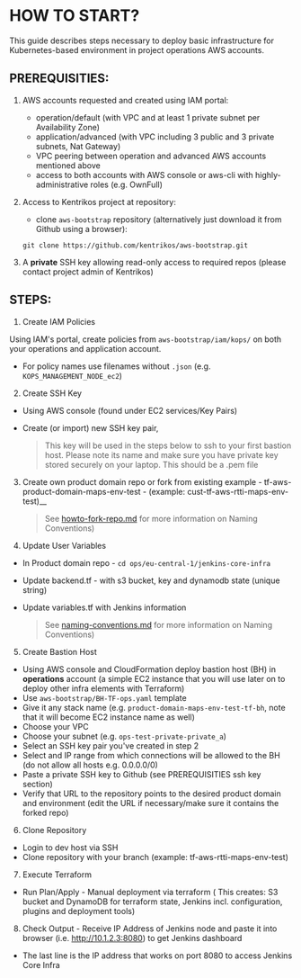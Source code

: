 # HOW TO START?

This guide describes steps necessary to deploy basic infrastructure for Kubernetes-based environment
in project operations AWS accounts.


## PREREQUISITIES:

1. AWS accounts requested and created using IAM portal:

	* operation/default (with VPC and at least 1 private subnet per Availability Zone)
	* application/advanced (with VPC including 3 public and 3 private subnets, Nat Gateway)
	* VPC peering between operation and advanced AWS accounts mentioned above
	* access to both accounts with AWS console or aws-cli with highly-administrative roles (e.g. OwnFull)

2. Access to Kentrikos project at repository:

	* clone `aws-bootstrap` repository (alternatively just download it from Github using a browser):

	```
	git clone https://github.com/kentrikos/aws-bootstrap.git
	```

3. A __private__ SSH key allowing read-only access to required repos (please contact project admin of Kentrikos)


## STEPS:

1. Create IAM Policies

Using IAM's portal, create policies from `aws-bootstrap/iam/kops/` on both your operations and application account.

* For policy names use filenames without `.json` (e.g. `KOPS_MANAGEMENT_NODE_ec2`)

2. Create SSH Key

* Using AWS console (found under EC2 services/Key Pairs)
* Create (or import) new SSH key pair,

	> This key will be used in the steps below to ssh to your first bastion host. Please note its name and make sure you have private key stored securely on your laptop. This should be a .pem file

3. Create own product domain repo or fork from existing example  - tf-aws-product-domain-maps-env-test - (example: cust-tf-aws-rtti-maps-env-test)__

	> See [howto-fork-repo.md](https://github.com/kentrikos/aws-bootstrap/blob/master/docs/howto-fork-repo.md) for more information on Naming Conventions)

4. Update User Variables

* In Product domain repo - ```cd ops/eu-central-1/jenkins-core-infra```
* Update backend.tf - with s3 bucket, key and dynamodb state (unique string)
* Update variables.tf with Jenkins information

	> See [naming-conventions.md](https://github.com/kentrikos/aws-bootstrap/blob/master/docs/naming-conventions.md) for more information on Naming Conventions)

5. Create Bastion Host

* Using AWS console and CloudFormation deploy bastion host (BH) in __operations__ account (a simple EC2 instance that you will use later on to deploy other infra elements with Terraform)
* Use `aws-bootstrap/BH-TF-ops.yaml` template
* Give it any stack name (e.g. `product-domain-maps-env-test-tf-bh`, note that it will become EC2 instance name as well)
* Choose your VPC
* Choose your subnet (e.g. `ops-test-private-private_a`)
* Select an SSH key pair you've created in step 2
* Select and IP range from which connections will be allowed to the BH (do not allow all hosts e.g. 0.0.0.0/0)
* Paste a private SSH key to Github (see PREREQUISITIES ssh key section)
* Verify that URL to the repository points to the desired product domain and environment (edit the URL if necessary/make sure it contains the forked repo)

6. Clone Repository

* Login to dev host via SSH
* Clone repository with your branch (example: tf-aws-rtti-maps-env-test)

7. Execute Terraform

* Run Plan/Apply - Manual deployment via terraform ( This creates: S3 bucket and DynamoDB for terraform state, Jenkins incl. configuration, plugins and deployment tools)

8. Check Output - Receive IP Address of Jenkins node and paste it into browser (i.e. http://10.1.2.3:8080) to get Jenkins dashboard

* The last line is the IP address that works on port 8080 to access Jenkins Core Infra
